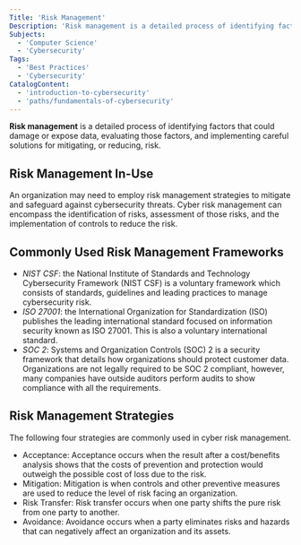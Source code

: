 ```yaml
---
Title: 'Risk Management'
Description: 'Risk management is a detailed process of identifying factors that could damage or expose data, evaluating those factors, and implementing careful solutions for mitigating risk.'
Subjects:
  - 'Computer Science'
  - 'Cybersecurity'
Tags:
  - 'Best Practices'
  - 'Cybersecurity'
CatalogContent:
  - 'introduction-to-cybersecurity'
  - 'paths/fundamentals-of-cybersecurity'
---
```


**Risk management** is a detailed process of identifying factors that could damage or expose data, evaluating those factors, and implementing careful solutions for mitigating, or reducing, risk.

## Risk Management In-Use

An organization may need to employ risk management strategies to mitigate and safeguard against cybersecurity threats. Cyber risk management can encompass the identification of risks, assessment of those risks, and the implementation of controls to reduce the risk. 

## Commonly Used Risk Management Frameworks

 - _NIST CSF_: the National Institute of Standards and Technology Cybersecurity Framework (NIST CSF) is a voluntary framework which consists of standards, guidelines and leading practices to manage cybersecurity risk.
- _ISO 27001_: the International Organization for Standardization (ISO) publishes the leading international standard focused on information security known as ISO 27001. This is also a voluntary international standard.
- _SOC 2_: Systems and Organization Controls (SOC) 2 is a security framework that details how organizations should protect customer data. Organizations are not legally required to be SOC 2 compliant, however, many companies have outside auditors perform audits to show compliance with all the requirements.
 
## Risk Management Strategies

The following four strategies are commonly used in cyber risk management.

- Acceptance: Acceptance occurs when the result after a cost/benefits analysis shows that the costs of prevention and protection would outweigh the possible cost of loss due to the risk.
- Mitigation: Mitigation is when controls and other preventive measures are used to reduce the level of risk facing an organization.
- Risk Transfer: Risk transfer occurs when one party shifts the pure risk from one party to another.
- Avoidance: Avoidance occurs when a party eliminates risks and hazards that can negatively affect an organization and its assets.
